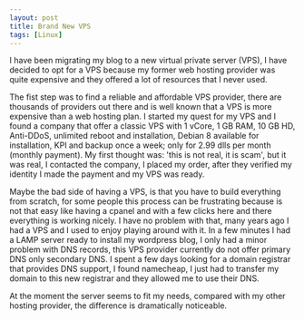 ```yaml
---
layout: post
title: Brand New VPS
tags: [Linux]
---
```


I have been migrating my blog to a new virtual private server (VPS), I have decided to opt for a VPS because my former web hosting provider was quite expensive and they offered a lot of resources that I never used.

The fist step was to find a reliable and affordable VPS provider, there are thousands of providers out there and is well known that a VPS is more expensive than a web hosting plan. I started my quest for my VPS and I found a company that offer a classic VPS with 1 vCore, 1 GB RAM, 10 GB HD, Anti-DDoS, unlimited reboot and installation, Debian 8 available for installation, KPI and backup once a week; only for 2.99 dlls per month (monthly payment). My first thought was: 'this is not real, it is scam', but it was real, I contacted the company, I placed my order, after they verified my identity I made the payment and my VPS was ready.

Maybe the bad side of having a VPS, is that you have to build everything from scratch, for some people this process can be frustrating because is not that easy like having a cpanel and with a few clicks here and there everything is working nicely. I have no problem with that, many years ago I had a VPS and I used to enjoy playing around with it. In a few minutes I had a LAMP server ready to install my wordpress blog, I only had a minor problem with DNS records, this VPS provider currently do not offer primary DNS only secondary DNS. I spent a few days looking for a domain registrar that provides DNS support, I found namecheap, I just had to transfer my domain to this new registrar and they allowed me to use their DNS.

At the moment the server seems to fit my needs, compared with my other hosting provider, the difference is dramatically noticeable.
